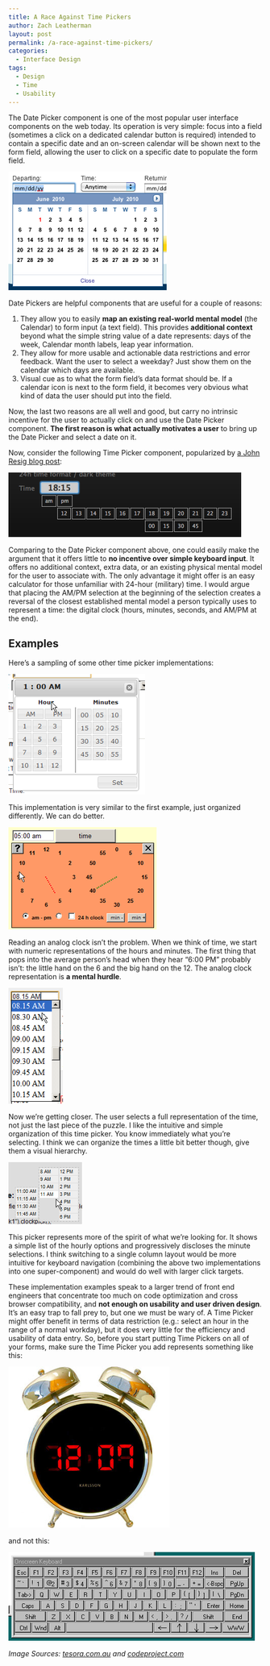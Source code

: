 ```yaml
---
title: A Race Against Time Pickers
author: Zach Leatherman
layout: post
permalink: /a-race-against-time-pickers/
categories:
  - Interface Design
tags:
  - Design
  - Time
  - Usability
---
```


The Date Picker component is one of the most popular user interface components on the web today.  Its operation is very simple: focus into a field (sometimes a click on a dedicated calendar button is required) intended to contain a specific date and an on-screen calendar will be shown next to the form field, allowing the user to click on a specific date to populate the form field.

[![](/web/wp-content/uploads/2010/06/Screen-shot-2010-06-01-at-8.57.37-PM.png "Date Picker Component")](/web/wp-content/uploads/2010/06/Screen-shot-2010-06-01-at-8.57.37-PM.png)

Date Pickers are helpful components that are useful for a couple of reasons:

1.  They allow you to easily **map an existing real-world mental model** (the Calendar) to form input (a text field). This provides **additional context** beyond what the simple string value of a date represents: days of the week, Calendar month labels, leap year information.
2.  They allow for more usable and actionable data restrictions and error feedback.  Want the user to select a weekday?  Just show them on the calendar which days are available.
3.  Visual cue as to what the form field’s data format should be.  If a calendar icon is next to the form field, it becomes very obvious what kind of data the user should put into the field.

Now, the last two reasons are all well and good, but carry no intrinsic incentive for the user to actually click on and use the Date Picker component.  **The first reason is what actually motivates a user** to bring up the Date Picker and select a date on it.

Now, consider the following Time Picker component, popularized by [a John Resig blog post](http://ejohn.org/blog/picking-time/):

[![](/web/wp-content/uploads/2010/06/Screen-shot-2010-06-06-at-3.28.22-PM.png "Time Picker Example #2")](http://haineault.com/media/jquery/ui-timepickr/page/)

Comparing to the Date Picker component above, one could easily make the argument that it offers little to **no incentive over simple keyboard input**.  It offers no additional context, extra data, or an existing physical mental model for the user to associate with.  The only advantage it might offer is an easy calculator for those unfamiliar with 24-hour (military) time.  I would argue that placing the AM/PM selection at the beginning of the selection creates a reversal of the closest established mental model a person typically uses to represent a time: the digital clock (hours, minutes, seconds, and AM/PM at the end).

## Examples

Here’s a sampling of some other time picker implementations:

[![](/web/wp-content/uploads/2010/06/pttimeselect.png "Another Time Picker")](http://pttimeselect.sourceforge.net/example/index.html)

This implementation is very similar to the first example, just organized differently.  We can do better.

[![](/web/wp-content/uploads/2010/06/picker.png "Yet Another Time Picker, Two Analog Clocks, one for hours and one for minutes")](http://www.pit-r.de/timepicker/demo/pickerDemo.htm)

Reading an analog clock isn’t the problem.  When we think of time, we start with numeric representations of the hours and minutes.  The first thing that pops into the average person’s head when they hear “6:00 PM” probably isn’t: the little hand on the 6 and the big hand on the 12.  The analog clock representation is **a mental hurdle**.

[![](/web/wp-content/uploads/2010/06/timedatepicker.png "A simple time picker")](/web/wp-content/uploads/2010/06/timedatepicker.png)

Now we’re getting closer.  The user selects a full representation of the time, not just the last piece of the puzzle.  I like the intuitive and simple organization of this time picker.  You know immediately what you’re selecting.  I think we can organize the times a little bit better though, give them a visual hierarchy.

[![](/web/wp-content/uploads/2010/06/clockpick.png "Yet Another Time Picker")](http://www.jnathanson.com/index.cfm?page=jquery/clockpick/ClockPick#demog)

This picker represents more of the spirit of what we’re looking for.  It shows a simple list of the hourly options and progressively discloses the minute selections.  I think switching to a single column layout would be more intuitive for keyboard navigation (combining the above two implementations into one super-component) and would do well with larger click targets.

These implementation examples speak to a larger trend of front end engineers that concentrate too much on code optimization and cross browser compatibility, and **not enough on usability and user driven design**.  It’s an easy trap to fall prey to, but one we must be wary of.  A Time Picker might offer benefit in terms of data restriction (e.g.: select an hour in the range of a normal workday), but it does very little for the efficiency and usability of data entry.  So, before you start putting Time Pickers on all of your forms, make sure the Time Picker you add represents something like this:

![](/web/wp-content/uploads/2010/06/ISPKA4134_large.jpg "Digital Clock")

and not this:

![](/web/wp-content/uploads/2010/06/Screen-shot-2010-06-06-at-4.04.50-PM.png "Onscreen Keyboard")

*Image Sources: [tesora.com.au](http://www.tesora.com.au/Digibell_Retro_Alarm_Clock_.htm) and [codeproject.com](http://www.codeproject.com/)*

